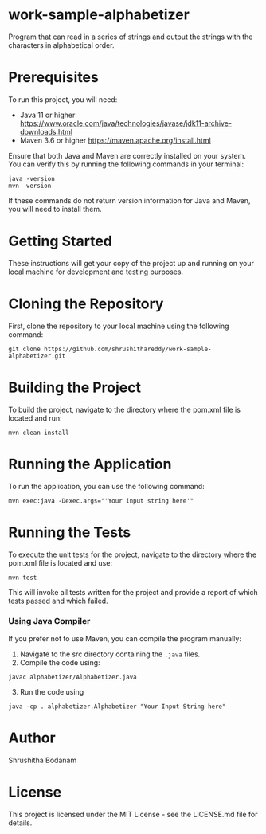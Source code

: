 # work-sample-alphabetizer
Program that can read in a series of strings and output the strings with the characters in alphabetical order.

# Prerequisites
To run this project, you will need:
- Java 11 or higher
https://www.oracle.com/java/technologies/javase/jdk11-archive-downloads.html
- Maven 3.6 or higher
https://maven.apache.org/install.html

Ensure that both Java and Maven are correctly installed on your system. You can verify this by running the following commands in your terminal:

```
java -version
mvn -version
```
If these commands do not return version information for Java and Maven, you will need to install them.


# Getting Started
These instructions will get your copy of the project up and running on your local machine for development and testing purposes.

# Cloning the Repository
First, clone the repository to your local machine using the following command:
```
git clone https://github.com/shrushithareddy/work-sample-alphabetizer.git
```

# Building the Project
To build the project, navigate to the directory where the pom.xml file is located and run:
```
mvn clean install
```
# Running the Application
To run the application, you can use the following command:
```
mvn exec:java -Dexec.args="'Your input string here'"
```

# Running the Tests

To execute the unit tests for the project, navigate to the directory where the pom.xml file is located and use:
```
mvn test
```
This will invoke all tests written for the project and provide a report of which tests passed and which failed.


### Using Java Compiler
If you prefer not to use Maven, you can compile the program manually:

1. Navigate to the src directory containing the `.java` files.
2. Compile the code using:
```
javac alphabetizer/Alphabetizer.java
```
3. Run the code using 
```
java -cp . alphabetizer.Alphabetizer "Your Input String here"
```

# Author

Shrushitha Bodanam

# License

This project is licensed under the MIT License - see the LICENSE.md file for details.










